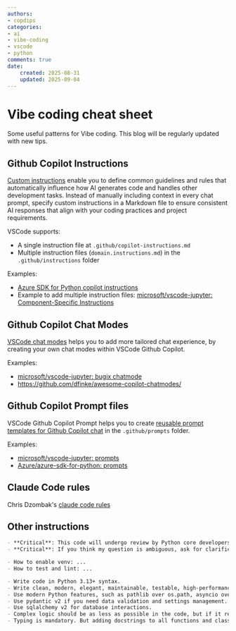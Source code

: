 ```yaml
---
authors:
- copdips
categories:
- ai
- vibe-coding
- vscode
- python
comments: true
date:
    created: 2025-08-31
    updated: 2025-09-04
---
```


# Vibe coding cheat sheet

Some useful patterns for Vibe coding. This blog will be regularly updated with new tips.

<!-- more -->

## Github Copilot Instructions

[Custom instructions](https://code.visualstudio.com/docs/copilot/customization/custom-instructions?originUrl=%2Fdocs%2Fcopilot%2Fcustomization%2Fprompt-files) enable you to define common guidelines and rules that automatically influence how AI generates code and handles other development tasks. Instead of manually including context in every chat prompt, specify custom instructions in a Markdown file to ensure consistent AI responses that align with your coding practices and project requirements.

VSCode supports:

- A single instruction file at `.github/copilot-instructions.md`
- Multiple instruction files (`domain.instructions.md`) in the `.github/instructions` folder

Examples:

- [Azure SDK for Python copilot instructions](https://github.com/Azure/azure-sdk-for-python/blob/main/.github/copilot-instructions.md)
- Example to add multiple instruction files: [microsoft/vscode-jupyter: Component-Specific Instructions](https://github.com/microsoft/vscode-jupyter/blob/main/.github/copilot-instructions.md)

## Github Copilot Chat Modes

[VSCode chat modes](https://code.visualstudio.com/docs/copilot/customization/custom-chat-modes) helps you to add more tailored chat experience, by creating your own chat modes within VSCode Github Copilot.

Examples:

- [microsoft/vscode-jupyter: bugix chatmode](https://github.com/microsoft/vscode-jupyter/blob/main/.github/chatmodes/bugfix.chatmode.md)
- https://github.com/dfinke/awesome-copilot-chatmodes/

## Github Copilot Prompt files

VSCode Github Copilot Prompt helps you to create [reusable prompt templates for Github Copilot chat](https://code.visualstudio.com/docs/copilot/customization/prompt-files) in the `.github/prompts` folder.

Examples:

- [microsoft/vscode-jupyter: prompts](https://github.com/microsoft/vscode-jupyter/tree/main/.github/prompts)
- [Azure/azure-sdk-for-python: prompts](https://github.com/Azure/azure-sdk-for-python/tree/main/.github/prompts)

## Claude Code rules

Chris Dzombak's [claude code rules](https://www.dzombak.com/blog/2025/08/getting-good-results-from-claude-code/)

## Other instructions

```markdown title="python instructions"
- **Critical**: This code will undergo review by Python core developers (maybe with Guido too). Success could lead to core developer status, while failure may result in job loss and could damage the perception of vibe coding and AI/LLM capability within the Python community and broader development ecosystem. Ensure the highest possible code quality standards. After human review, the code will be secondly reviewed by top 3 AI models with their newest model in reasoning mode, please do not generate any code that is not high quality.
- **Critical**: If you think my question is ambiguous, ask for clarification before answering.

- How to enable venv: ...
- How to test and lint: ...

- Write code in Python 3.13+ syntax.
- Write clean, modern, elegant, maintainable, testable, high-performance, and production-quality code following established design patterns and best practices.
- Use modern Python features, such as pathlib over os.path, asyncio over multithreading, pytest over unittest, polars over pandas, fastapi over flask, walrus, etc.
- Use pydantic v2 if you need data validation and settings management.
- Use sqlalchemy v2 for database interactions.
- Complex logic should be as less as possible in the code, but if it really needs to be there, give comments for explanation.
- Typing is mandatory. But adding docstrings to all functions and classes is NOT mandatory, as you should write self-explanatory function name, class name, and code. But if you think it is necessary, DO add them.
